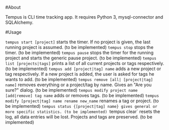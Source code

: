 #About

Tempus is CLI time tracking app. It requires Python 3, mysql-connector and SQLAlchemy.

#Usage

`tempus start [project]` starts the timer. If no project is given, the last running project is assumed. (to be implemented)
`tempus stop` stops the timer. (to be implemented)
`tempus pause` stops the timer for the running project and starts the generic pause project. (to be implemented)
`tempus list [projects|tags]` prints a list of all current projects or tags respectively. (to be implemented)
`tempus add [project|tag] name` adds a new project or tag respectively. If a new project is added, the user is asked for tags he wants to add. (to be implemented)
`tempus remove [all| [project|tag] name]` removes everything or a project/tag by name. Gives an "Are you sure?" dialog. (to be implemented)
`tempus modify project name [add|remove] tag name` adds or removes tags. (to be implemented)
`tempus modify [project|tag] name rename new_name` renames a tag or project. (to be implemented)
`tempus status {[project|tag] name} gives general or more specific statistics. (to be implemented)
`tempus clear` resets the log, all data entries will be lost. Projects and tags are preserved. (to be implemented)

